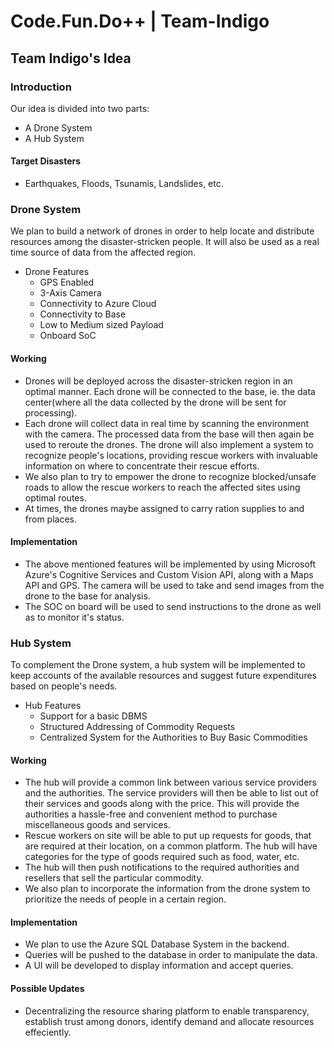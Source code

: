# Code.Fun.Do++ | Team-Indigo
## Team Indigo's Idea

### Introduction

Our idea is divided into two parts:
* A Drone System
* A Hub System

#### Target Disasters 
  * Earthquakes, Floods, Tsunamis, Landslides, etc.

### Drone System

We plan to build a network of drones in order to help locate and distribute resources among the disaster-stricken people. It will also be used as a real time source of data from the affected region.

* Drone Features
  * GPS Enabled
  * 3-Axis Camera
  * Connectivity to Azure Cloud
  * Connectivity to Base
  * Low to Medium sized Payload
  * Onboard SoC 

#### Working

 - Drones will be deployed across the disaster-stricken region in an optimal manner. Each drone will be connected to the base,    ie. the data center(where all the data collected by the drone will be sent for processing). 
 - Each drone will collect data in real time by scanning the environment with the camera. The processed data from the base will then again be used to reroute the drones. The drone will also implement a system to recognize people's locations, providing rescue workers with invaluable information on where to concentrate their rescue efforts.
 - We also plan to try to empower the drone to recognize blocked/unsafe roads to allow the rescue workers to reach the affected sites using optimal routes. 
 - At times, the drones maybe assigned to carry ration supplies to and from places. 
 
#### Implementation

 - The above mentioned features will be implemented by using Microsoft Azure's Cognitive Services and Custom Vision API, along with a Maps API and GPS. The camera will be used to take and send images from the drone to the base for analysis.
 - The SOC on board will be used to send instructions to the drone as well as to monitor it's status.
 
### Hub System

To complement the Drone system, a hub system will be implemented to keep accounts of the available resources and suggest future expenditures based on people's needs. 
 
* Hub Features
  * Support for a basic DBMS
  * Structured Addressing of Commodity Requests
  * Centralized System for the Authorities to Buy Basic Commodities

#### Working

 - The hub will provide a common link between various service providers and the authorities. The service providers will then be able to list out of their services and goods along with the price. This will provide the authorities a hassle-free and convenient method to purchase miscellaneous goods and services. 
 - Rescue workers on site will be able to put up requests for goods, that are required at their location, on a common platform. The hub will have categories for the type of goods required such as food, water, etc. 
 - The hub will then push notifications to the required authorities and resellers that sell the particular commodity.
 - We also plan to incorporate the information from the drone system to prioritize the needs of people in a certain region. 
 
 #### Implementation
 
 - We plan to use the Azure SQL Database System in the backend.
 - Queries will be pushed to the database in order to manipulate the data.
 - A UI will be developed to display information and accept queries.
 
 #### Possible Updates
 - Decentralizing the resource sharing platform to enable transparency, establish trust among donors, identify demand and allocate resources effeciently.
